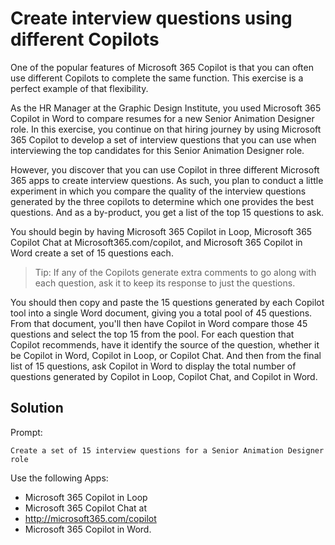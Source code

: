 # Create interview questions using different Copilots

One of the popular features of Microsoft 365 Copilot is that you can often use different Copilots to complete the same function. This exercise is a perfect example of that flexibility.

As the HR Manager at the Graphic Design Institute, you used Microsoft 365 Copilot in Word to compare resumes for a new Senior Animation Designer role. In this exercise, you continue on that hiring journey by using Microsoft 365 Copilot to develop a set of interview questions that you can use when interviewing the top candidates for this Senior Animation Designer role.

However, you discover that you can use Copilot in three different Microsoft 365 apps to create interview questions. As such, you plan to conduct a little experiment in which you compare the quality of the interview questions generated by the three copilots to determine which one provides the best questions. And as a by-product, you get a list of the top 15 questions to ask.

You should begin by having Microsoft 365 Copilot in Loop, Microsoft 365 Copilot Chat at Microsoft365.com/copilot, and Microsoft 365 Copilot in Word create a set of 15 questions each.

> Tip: If any of the Copilots generate extra comments to go along with each question, ask it to keep its response to just the questions.

You should then copy and paste the 15 questions generated by each Copilot tool into a single Word document, giving you a total pool of 45 questions. From that document, you'll then have Copilot in Word compare those 45 questions and select the top 15 from the pool. For each question that Copilot recommends, have it identify the source of the question, whether it be Copilot in Word, Copilot in Loop, or Copilot Chat. And then from the final list of 15 questions, ask Copilot in Word to display the total number of questions generated by Copilot in Loop, Copilot Chat, and Copilot in Word.

## Solution

Prompt:

```
Create a set of 15 interview questions for a Senior Animation Designer role
```

Use the following Apps:

- Microsoft 365 Copilot in Loop
- Microsoft 365 Copilot Chat at
- http://microsoft365.com/copilot
- Microsoft 365 Copilot in Word.
